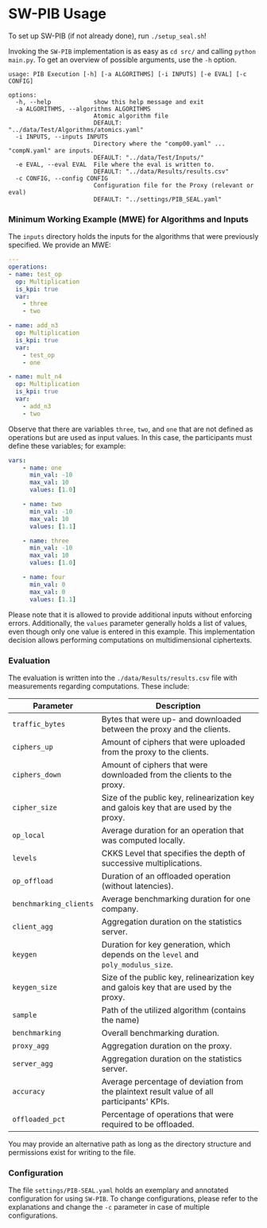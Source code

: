 # SW-PIB Usage

To set up SW-PIB (if not already done), run `./setup_seal.sh`!


Invoking the `SW-PIB` implementation is as easy as `cd src/` and calling `python main.py`.
To get an overview of possible arguments, use the `-h` option.

```
usage: PIB Execution [-h] [-a ALGORITHMS] [-i INPUTS] [-e EVAL] [-c CONFIG]

options:
  -h, --help            show this help message and exit
  -a ALGORITHMS, --algorithms ALGORITHMS
                        Atomic algorithm file
                        DEFAULT: "../data/Test/Algorithms/atomics.yaml"
  -i INPUTS, --inputs INPUTS
                        Directory where the "comp00.yaml" ... "compN.yaml" are inputs.
                        DEFAULT: "../data/Test/Inputs/"
  -e EVAL, --eval EVAL  File where the eval is written to.
                        DEFAULT: "../data/Results/results.csv"
  -c CONFIG, --config CONFIG
                        Configuration file for the Proxy (relevant or eval)
                        DEFAULT: "../settings/PIB_SEAL.yaml"
  ```

### Minimum Working Example (MWE) for Algorithms and Inputs

  The `inputs` directory holds the inputs for the algorithms that were previously specified. 
  We provide an MWE:

  ```yaml
  ---
  operations:
  - name: test_op
    op: Multiplication
    is_kpi: true
    var:
      - three
      - two

  - name: add_n3
    op: Multiplication
    is_kpi: true
    var:
      - test_op
      - one

  - name: mult_n4
    op: Multiplication
    is_kpi: true
    var:
      - add_n3
      - two
```

Observe that there are variables `three`, `two`, and `one` that are not defined as operations but are used as input values.
In this case, the participants must define these variables; for example:

```yaml
vars:
    - name: one
      min_val: -10
      max_val: 10
      values: [1.0]

    - name: two
      min_val: -10
      max_val: 10
      values: [1.1]

    - name: three
      min_val: -10
      max_val: 10
      values: [1.0]

    - name: four
      min_val: 0
      max_val: 0
      values: [1.1]
```

Please note that it is allowed to provide additional inputs without enforcing errors.
Additionally, the `values` parameter generally holds a list of values, even though only one value is entered in this example.
This implementation decision allows performing computations on multidimensional ciphertexts. 

### Evaluation

The evaluation is written into the `./data/Results/results.csv` file with measurements regarding computations.
These include:

| Parameter | Description |
|-----------|-------------|
|`traffic_bytes` | Bytes that were up- and downloaded between the proxy and the clients. |
|`ciphers_up` | Amount of ciphers that were uploaded from the proxy to the clients. |
|`ciphers_down` | Amount of ciphers that were downloaded from the clients to the proxy. |
|`cipher_size` | Size of the public key, relinearization key and galois key that are used by the proxy. |
|`op_local` | Average duration for an operation that was computed locally. |
|`levels` | CKKS Level that specifies the depth of successive multiplications. |
|`op_offload` | Duration of an offloaded operation (without latencies). |
|`benchmarking_clients` | Average benchmarking duration for one company. |
|`client_agg`| Aggregation duration on the statistics server. |
|`keygen`| Duration for key generation, which depends on the `level` and `poly_modulus_size`. |
|`keygen_size`| Size of the public key, relinearization key and galois key that are used by the proxy. |
|`sample`| Path of the utilized algorithm (contains the name) |
|`benchmarking`| Overall benchmarking duration.|
|`proxy_agg`| Aggregation duration on the proxy.| 
|`server_agg`| Aggregation duration on the statistics server.|
|`accuracy`| Average percentage of deviation from the plaintext result value of all participants' KPIs.|
|`offloaded_pct`| Percentage of operations that were required to be offloaded.|

You may provide an alternative path as long as the directory structure and permissions exist for writing to the file.


### Configuration

The file `settings/PIB-SEAL.yaml` holds an exemplary and annotated configuration for using `SW-PIB`.
To change configurations, please refer to the explanations and change the `-c` parameter in case of multiple configurations.
